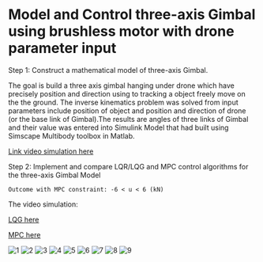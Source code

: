 # Model and Control three-axis Gimbal using brushless motor with drone parameter input

Step 1: Construct a mathematical model of three-axis Gimbal.

  The goal is build a three axis gimbal hanging under drone which have precisely position and direction using to tracking a object           freely move on the the ground. The inverse kinematics problem was solved from input parameters include position of object and             position and direction of drone (or the base link of Gimbal).The results are angles of three links of Gimbal and their value was           entered into Simulink Model that had built using Simscape Multibody toolbox in Matlab.
  
  [Link video simulation here](https://youtu.be/cXD1rDbsp4I)
        
Step 2: Implement and compare LQR/LQG and MPC control algorithms for the three-axis Gimbal Model

    Outcome with MPC constraint: -6 < u < 6 (kN) 
  
  The video simulation:
  
  [LQG here](https://youtu.be/W8o5ViPu-cI)

  [MPC here](https://youtu.be/HDwamu4LJnE)

![1](https://user-images.githubusercontent.com/12315370/29611271-22118e8c-8827-11e7-82a6-7eb7787a9847.jpg)
![2](https://user-images.githubusercontent.com/12315370/29611268-21fc8e74-8827-11e7-80ca-cbf95f58dd93.jpg)
![3](https://user-images.githubusercontent.com/12315370/29611272-2217ec0a-8827-11e7-9970-f9a7e52259e9.jpg)
![4](https://user-images.githubusercontent.com/12315370/29611273-2239c096-8827-11e7-8815-6f915780b45c.jpg)
![5](https://user-images.githubusercontent.com/12315370/29611275-2242a6c0-8827-11e7-8c8f-fa298ffa8c7f.jpg)
![6](https://user-images.githubusercontent.com/12315370/29611274-2240ae06-8827-11e7-9c94-86721e59c489.jpg)
![7](https://user-images.githubusercontent.com/12315370/29611267-21f4b56e-8827-11e7-8cf9-98936001be2b.jpg)
![8](https://user-images.githubusercontent.com/12315370/29611269-220ca64c-8827-11e7-8522-d9fdd7d51dbc.jpg)
![9](https://user-images.githubusercontent.com/12315370/29611270-220f1648-8827-11e7-826f-35d7904e0043.jpg)
